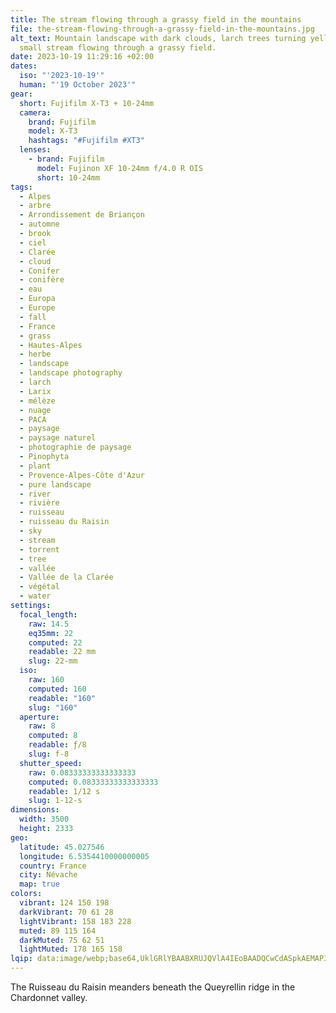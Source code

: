 ```yaml
---
title: The stream flowing through a grassy field in the mountains
file: the-stream-flowing-through-a-grassy-field-in-the-mountains.jpg
alt_text: Mountain landscape with dark clouds, larch trees turning yellow, and a
  small stream flowing through a grassy field.
date: 2023-10-19 11:29:16 +02:00
dates:
  iso: "'2023-10-19'"
  human: "'19 October 2023'"
gear:
  short: Fujifilm X-T3 + 10-24mm
  camera:
    brand: Fujifilm
    model: X-T3
    hashtags: "#Fujifilm #XT3"
  lenses:
    - brand: Fujifilm
      model: Fujinon XF 10-24mm f/4.0 R OIS
      short: 10-24mm
tags:
  - Alpes
  - arbre
  - Arrondissement de Briançon
  - automne
  - brook
  - ciel
  - Clarée
  - cloud
  - Conifer
  - conifère
  - eau
  - Europa
  - Europe
  - fall
  - France
  - grass
  - Hautes-Alpes
  - herbe
  - landscape
  - landscape photography
  - larch
  - Larix
  - mélèze
  - nuage
  - PACA
  - paysage
  - paysage naturel
  - photographie de paysage
  - Pinophyta
  - plant
  - Provence-Alpes-Côte d'Azur
  - pure landscape
  - river
  - rivière
  - ruisseau
  - ruisseau du Raisin
  - sky
  - stream
  - torrent
  - tree
  - vallée
  - Vallée de la Clarée
  - végétal
  - water
settings:
  focal_length:
    raw: 14.5
    eq35mm: 22
    computed: 22
    readable: 22 mm
    slug: 22-mm
  iso:
    raw: 160
    computed: 160
    readable: "160"
    slug: "160"
  aperture:
    raw: 8
    computed: 8
    readable: ƒ/8
    slug: f-8
  shutter_speed:
    raw: 0.08333333333333333
    computed: 0.08333333333333333
    readable: 1/12 s
    slug: 1-12-s
dimensions:
  width: 3500
  height: 2333
geo:
  latitude: 45.027546
  longitude: 6.5354410000000005
  country: France
  city: Névache
  map: true
colors:
  vibrant: 124 150 198
  darkVibrant: 70 61 28
  lightVibrant: 158 183 228
  muted: 89 115 164
  darkMuted: 75 62 51
  lightMuted: 178 165 158
lqip: data:image/webp;base64,UklGRlYBAABXRUJQVlA4IEoBAADQCwCdASpkAEMAP3GgxVi0q7+qMVa7g/AuCWNtk4AFQSUbX/bAiap28OBE1scSNweF3hn1Bgm7aTfROlB9/kvbz0/Zf9kiHHvrYzIpHbgXlX7TPldye7hbMqSrdSXdIumuEda7VjxgAP6zxn5WcLp9fteKbotWPbIetgkPSvKOfEXVzz1N/KukTRiLHEaao3xir+o5KhgaCbhiAA+4P5yox7CTbyyU8ZXXFy1NsvJpugerUfu/rLw5isKMlxWqK4IXTgIKxrNzwg0OoPjta4ROynHR6bF2wFtRZGA0mH/1pZ5nh/3Q7PsChTqSe+oNBQNd5cGAKPVsQ5re7na0o5PxEFjhqaAZlKdLuycNkzne/I/I7uGSVRherUKbuPaNJf4WuOxoSyXlG8F82n+TCaJu4bPz43kBoSI+srh50uKflyF7oCrKb8tAAAA=
---
```


The Ruisseau du Raisin meanders beneath the Queyrellin ridge in the Chardonnet valley.
